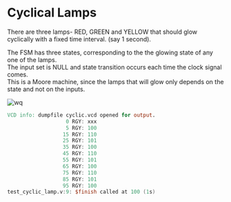 # Cyclical Lamps  

There are three lamps- RED, GREEN and YELLOW that should glow cyclically with a fixed time interval. (say 1 second).  

The FSM has three states, corresponding to the the glowing state of any one of the lamps.  
The input set is NULL and state transition occurs each time the clock signal comes.  
This is a Moore machine, since the lamps that will glow only depends on the state and not on the inputs.  

![wq](https://github.com/AbhijitBaral/VerilogDigitalDesigns/blob/main/Finite%20State%20Machines/cyclicalLamps/state%20diagram.png)

```verilog
VCD info: dumpfile cyclic.vcd opened for output.  
                   0 RGY: xxx  
                   5 RGY: 100  
                  15 RGY: 110  
                  25 RGY: 101  
                  35 RGY: 100  
                  45 RGY: 110  
                  55 RGY: 101  
                  65 RGY: 100  
                  75 RGY: 110  
                  85 RGY: 101  
                  95 RGY: 100  
test_cyclic_lamp.v:9: $finish called at 100 (1s)
```
